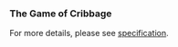 ### The Game of Cribbage
For more details, please see [specification](https://github.com/tangtangchn/old-card-game/tree/master/specification).
